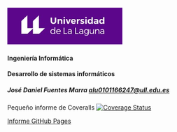 ![Logo](img/logo.jpg)

#### Ingeniería Informática
#### Desarrollo de sistemas informáticos
##### José Daniel Fuentes Marra alu0101166247@ull.edu.es

Pequeño informe de Coveralls
[![Coverage Status](https://coveralls.io/repos/github/ULL-ESIT-INF-DSI-2021/ull-esit-inf-dsi-20-21-prct06-generics-solid-alu0101166247/badge.svg?branch=master)](https://coveralls.io/github/ULL-ESIT-INF-DSI-2021/ull-esit-inf-dsi-20-21-prct06-generics-solid-alu0101166247?branch=master)

[Informe GitHub Pages]( )
